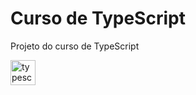 # Curso de TypeScript
Projeto do curso de TypeScript
<p align="left"><img src="https://devicons.github.io/devicon/devicon.git/icons/typescript/typescript-original.svg" alt="typescript" width="40" height="40"/></p>
